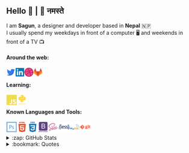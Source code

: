 ## Hello :wave: | :pray: नमस्ते

I am **Sagun**, a designer and developer based in **Nepal** :nepal:   
I usually spend my weekdays in front of a computer :desktop_computer: and weekends in front of a TV :tv:  

#### Around the web:

<!-- [<img title="sagun.info.np" align="left" alt="sagun.info.np" width="24px" src="./assets/icons/social-icons/click.svg" />][website]
[<img align="left" alt="sagunkhtr | Instagram" width="24px" src="./assets/icons/social-icons/instagram.svg" />][instagram] -->
[<img align="left" alt="sagunkhtr | Twitter" width="24px" src="./assets/icons/social-icons/twitter.svg" />][twitter]
[<img align="left" alt="sagunkhatri | LinkedIn" width="24px" src="./assets/icons/social-icons/linkedin.svg" />][linkedin]
[<img align="left" alt="sagunkhatri | Dribbble" width="24px" src="./assets/icons/social-icons/dribbble.svg" />][dribbble]
[<img align="left" alt="sagunkhatri | Gitlab" width="24px" src="./assets/icons/social-icons/gitlab.svg" />][gitlab]

<br />

#### Learning:

<img align="left" alt="JavaScript" width="28px" src="./assets/icons/devicons/javascript.svg" />
<img align="left" alt="Python" width="28px" src="./assets/icons/devicons/python-wordmark.svg" />

<br/>   

#### Known Languages and Tools:

<img align="left" alt="Photoshop" width="28px" src="./assets/icons/devicons/adobe/photoshop-line.svg" />
<img align="left" alt="HTML5" width="28px" src="./assets/icons/devicons/html5-wordmark.svg" />
<img align="left" alt="CSS3" width="28px" src="./assets/icons/devicons/css3-wordmark.svg" />
<img align="left" alt="Bootstrap" width="28px" src="./assets/icons/devicons/bootstrap-wordmark.svg" />
<img align="left" alt="Sass" width="28px" src="./assets/icons/devicons/sass.svg" />
<img align="left" alt="Less" width="28px" src="./assets/icons/devicons/less-wordmark.svg" />
<!-- <img align="left" alt="React" width="28px" src="#" />
<img align="left" alt="Node.js" width="28px" src="#" /> -->
<img align="left" alt="MySQL" width="28px" src="./assets/icons/devicons/mysql-wordmark.svg" />
<img align="left" alt="Git" width="28px" src="./assets/icons/devicons/git-wordmark.svg" />

<br />
<br />

<details>
  <summary>:zap: GitHub Stats</summary>

  <img align="center" alt="sagunkhatri's GitHub Stats" src="https://github-readme-stats.sagunkhatri.vercel.app/api?username=sagunkhatri&hide=prs,issues&count_private=true&show_icons=true&theme=tokyonight" />
  <!-- <img align="center" alt="sagunkhatri's Top Languages" src="https://github-readme-stats.sagunkhatri.vercel.app/api/top-langs/?username=sagunkhatri&layout=compact&theme=tokyonight)" /> -->

</details>

<details>
  <summary>:bookmark: Quotes</summary>

  > Never do yesterday what should be done tomorrow.
  >    
  > If at last you do succeed, never try again.

</details>

<!-- [website]: https://sagun.info.np -->
[twitter]: https://twitter.com/sagunkhtr
<!-- [instagram]: https://instagram.com/sagunkhtr -->
[linkedin]: https://linkedin.com/in/sagunkhatri
[dribbble]: https://dribbble.com/sagunkhatri
[gitlab]: https://gitlab.com/sagunkhatri
